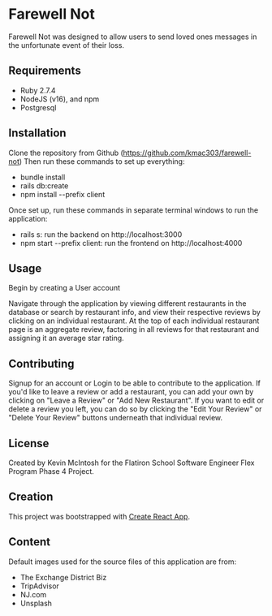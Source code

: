 # Farewell Not

Farewell Not was designed to allow users to send loved ones messages in the unfortunate event of their loss.

## Requirements

- Ruby 2.7.4
- NodeJS (v16), and npm
- Postgresql

## Installation

Clone the repository from Github (https://github.com/kmac303/farewell-not)
Then run these commands to set up everything:
- bundle install
- rails db:create
- npm install --prefix client

Once set up, run these commands in separate terminal windows to run the application:
- rails s: run the backend on http://localhost:3000
- npm start --prefix client: run the frontend on http://localhost:4000

## Usage

Begin by creating a User account

Navigate through the application by viewing different restaurants in the database or search by restaurant info, and view their respective reviews by clicking on an individual restaurant. At the top of each individual restaurant page is an aggregate review, factoring in all reviews for that restaurant and assigning it an average star rating.

## Contributing

Signup for an account or Login to be able to contribute to the application. If you'd like to leave a review or add a restaurant, you can add your own by clicking on "Leave a Review" or "Add New Restaurant". If you want to edit or delete a review you left, you can do so by clicking the "Edit Your Review" or "Delete Your Review" buttons underneath that individual review.

## License

Created by Kevin McIntosh for the Flatiron School Software Engineer Flex Program Phase 4 Project.

## Creation

This project was bootstrapped with [Create React App](https://github.com/facebook/create-react-app).

## Content

Default images used for the source files of this application are from:
- The Exchange District Biz
- TripAdvisor
- NJ.com
- Unsplash